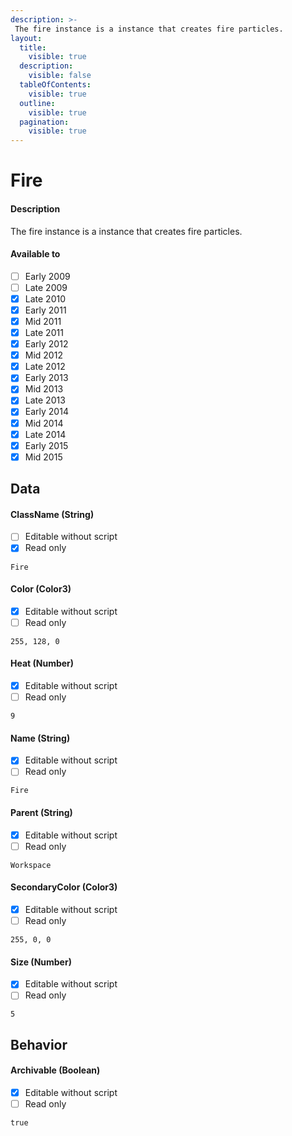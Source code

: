 ```yaml
---
description: >-
 The fire instance is a instance that creates fire particles.
layout:
  title:
    visible: true
  description:
    visible: false
  tableOfContents:
    visible: true
  outline:
    visible: true
  pagination:
    visible: true
---
```


# Fire

#### Description

The fire instance is a instance that creates fire particles.

#### Available to

* [ ] Early 2009
* [ ] Late 2009
* [x] Late 2010
* [x] Early 2011
* [x] Mid 2011
* [x] Late 2011
* [x] Early 2012
* [x] Mid 2012
* [x] Late 2012
* [x] Early 2013
* [x] Mid 2013
* [x] Late 2013
* [x] Early 2014
* [x] Mid 2014
* [x] Late 2014
* [x] Early 2015
* [x] Mid 2015

## Data

#### ClassName (String)

* [ ] Editable without script
* [x] Read only

```
Fire
```

#### Color (Color3)

* [x] Editable without script
* [ ] Read only

```
255, 128, 0
```

#### Heat (Number)

* [x] Editable without script
* [ ] Read only

```
9
```

#### Name (String)

* [x] Editable without script
* [ ] Read only

```
Fire
```

#### Parent (String)

* [x] Editable without script
* [ ] Read only

```
Workspace
```

#### SecondaryColor (Color3)

* [x] Editable without script
* [ ] Read only

```
255, 0, 0
```

#### Size (Number)

* [x] Editable without script
* [ ] Read only

```
5
```

## Behavior

#### Archivable (Boolean)

* [x] Editable without script
* [ ] Read only

```
true
```
